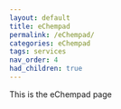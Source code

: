 ```yaml
---
layout: default
title: eChempad
permalink: /eChempad/
categories: eChempad
tags: services
nav_order: 4
had_children: true
---
```


This is the eChempad page